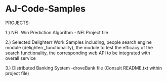 # AJ-Code-Samples

PROJECTS:

1.) NFL Win Prediction Algorithm - NFLProject file

2.) Selected Delighterr Work Samples including, people search engine module (delighterr_functionality), 
    the module to test the efficacy of the search functionality, the corresponding web API to be integrated with overall service
      
3.) Distributed Banking System -droveBank file (Consult README.txt within project file)
      

